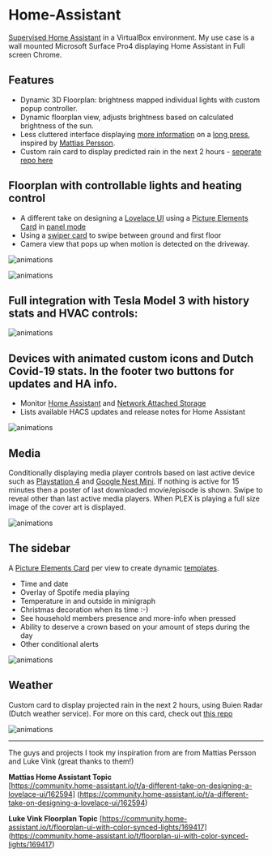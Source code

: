 # Home-Assistant

[Supervised Home Assistant](https://home-assistant.io/) in a VirtualBox environment. My use case is a wall mounted Microsoft Surface Pro4 displaying Home Assistant in Full screen Chrome.

## Features

* Dynamic 3D Floorplan: brightness mapped individual lights with custom popup controller.
* Dynamic floorplan view, adjusts brightness based on calculated brightness of the sun.
* Less cluttered interface displaying [more information](https://github.com/thomasloven/hass-browser_mod#popup) on a [long press](https://www.home-assistant.io/lovelace/picture-elements/#hold_action), inspired by [Mattias Persson](https://github.com/matt8707/hass-config).
* Custom rain card to display predicted rain in the next 2 hours - [seperate repo here](https://github.com/lukevink/home-assistant-buienradar-forecast-card)

## Floorplan with controllable lights and heating control

* A different take on designing a [Lovelace UI](https://www.home-assistant.io/lovelace/) using a [Picture Elements Card](https://www.home-assistant.io/lovelace/picture-elements/) in [panel mode](https://www.home-assistant.io/lovelace/dashboards-and-views#panel)
* Using a [swiper card](https://community.home-assistant.io/t/lovelace-swiper-card/72447) to swipe between ground and first floor
* Camera view that pops up when motion is detected on the driveway.

![animations](https://raw.githubusercontent.com/Tobiasn2005/Home-Assistant/main/www/ui/floorplan.gif)

![animations](https://raw.githubusercontent.com/Tobiasn2005/Home-Assistant/main/www/ui/cam&lights.gif)

## Full integration with Tesla Model 3 with history stats and HVAC controls:

![animations](https://raw.githubusercontent.com/Tobiasn2005/Home-Assistant/main/www/ui/tesla.gif)

## Devices with animated custom icons and Dutch Covid-19 stats. In the footer two buttons for updates and HA info.

* Monitor [Home Assistant](https://home-assistant.io/) and [Network Attached Storage](https://www.synology.com)
* Lists available HACS updates and release notes for Home Assistant

![animations](https://raw.githubusercontent.com/Tobiasn2005/Home-Assistant/main/www/ui/devices.gif)

## Media

Conditionally displaying media player controls based on last active device such as [Playstation 4](https://www.home-assistant.io/integrations/ps4/) and [Google Nest Mini](https://www.home-assistant.io/integrations/cast/). If nothing is active for 15 minutes then a poster of last downloaded movie/episode is shown. Swipe to reveal other than last active media players.
When PLEX is playing a full size image of the cover art is displayed.

![animations](https://raw.githubusercontent.com/Tobiasn2005/Home-Assistant/main/www/ui/media.gif)

## The sidebar

A [Picture Elements Card](https://www.home-assistant.io/lovelace/picture-elements/) per view to create dynamic [templates](https://www.home-assistant.io/docs/configuration/templating/).

* Time and date
* Overlay of Spotife media playing
* Temperature in and outside in minigraph
* Christmas decoration when its time :-)
* See household members presence and more-info when pressed
* Ability to deserve a crown based on your amount of steps during the day
* Other conditional alerts

![animations](https://raw.githubusercontent.com/Tobiasn2005/Home-Assistant/main/www/ui/person.gif)

## Weather

Custom card to display projected rain in the next 2 hours, using Buien Radar (Dutch weather service).
For more on this card, check out [this repo](https://github.com/lukevink/home-assistant-buienradar-forecast-card)

![animations](https://raw.githubusercontent.com/Tobiasn2005/Home-Assistant/main/www/ui/weather.gif)

***

The guys and projects I took my inspiration from are from Mattias Persson and Luke Vink (great thanks to them!)

**Mattias Home Assistant Topic**  
[https://community.home-assistant.io/t/a-different-take-on-designing-a-lovelace-ui/162594]
(https://community.home-assistant.io/t/a-different-take-on-designing-a-lovelace-ui/162594)

**Luke Vink Floorplan Topic**
[https://community.home-assistant.io/t/floorplan-ui-with-color-synced-lights/169417]
(https://community.home-assistant.io/t/floorplan-ui-with-color-synced-lights/169417)
